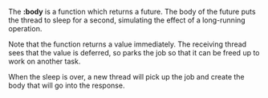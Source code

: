 The __:body__ is a function which returns a future. The body of the
future puts the thread to sleep for a second, simulating the
effect of a long-running operation.

Note that the function returns a value immediately. The receiving thread sees
that the value is deferred, so parks the job so that it can be freed up
to work on another task.

<handler/>

When the sleep is over, a new thread will pick up the job and create the body that will go into the response.

<response/>
